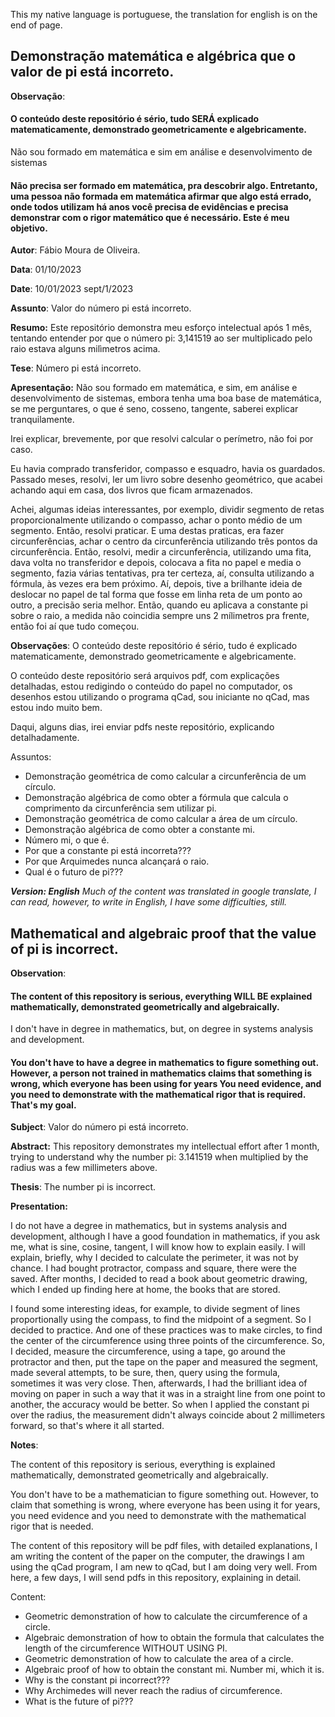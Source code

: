 This my native language is portuguese, the translation for english is on the end of page.

## Demonstração matemática e algébrica que o valor de pi está incorreto.

**Observação**:

#### O conteúdo deste repositório é sério, tudo SERÁ explicado matematicamente, demonstrado geometricamente e algebricamente.

Não sou formado em matemática e sim em análise e desenvolvimento de sistemas

#### Não precisa ser formado em matemática, pra descobrir algo. Entretanto, uma pessoa não formada em matemática afirmar que algo está errado, onde todos utilizam há anos você precisa de evidências e precisa demonstrar com o rigor matemático que é necessário. Este é meu objetivo.

**Autor**:      Fábio Moura de Oliveira.

**Data**:       01/10/2023

**Date**:       10/01/2023  sept/1/2023

**Assunto**:    Valor do número pi está incorreto.

**Resumo:**
    Este repositório demonstra meu esforço intelectual após 1 mês, tentando entender por que o número pi: 3,141519 ao ser multiplicado pelo raio estava alguns milìmetros acima.

**Tese**:
    Número pi está incorreto.

**Apresentação:**
Não sou formado em matemática, e sim, em análise e desenvolvimento de sistemas, embora tenha uma boa base de matemática, se me perguntares, o que é seno, cosseno, tangente, saberei explicar tranquilamente.

Irei explicar, brevemente, por que resolvi calcular o perímetro, não foi por caso.

Eu havia comprado transferidor, compasso e esquadro, havia os guardados. Passado meses, resolvi, ler um livro sobre desenho geométrico, que acabei achando aqui em casa, dos livros que ficam armazenados.

Achei, algumas ideias interessantes, por exemplo, dividir segmento de retas proporcionalmente utilizando o compasso, achar o ponto médio de um segmento. Então, resolvi praticar. E uma destas praticas, era fazer circunferências, achar o centro da circunferência utilizando três pontos da circunferência. Então, resolvi, medir a circunferência, utilizando uma fita, dava volta no transferidor e depois, colocava a fita no papel e media o segmento, fazia várias tentativas, pra ter certeza, aí, consulta utilizando a fórmula, às vezes era bem próximo. Aí, depois, tive a brilhante ideia de deslocar no papel de tal forma que fosse em linha reta de um ponto ao outro, a precisão seria melhor. Então, quando eu aplicava a constante pi sobre o raio, a medida não coincidia sempre uns 2 mílimetros pra frente, então foi aí que tudo começou.

**Observações**:
O conteúdo deste repositório é sério, tudo é explicado matematicamente, demonstrado geometricamente e algebricamente.

O conteúdo deste repositório será arquivos pdf, com explicações detalhadas, estou redigindo o conteúdo do papel no computador, os desenhos estou utilizando o programa qCad, sou iniciante no qCad, mas estou indo muito bem.

Daqui, alguns dias, irei enviar pdfs neste repositório, explicando detalhadamente.

Assuntos:

* Demonstração geométrica de como calcular a circunferência de um círculo.
* Demonstração algébrica de como obter a fórmula que calcula o comprimento da circunferência sem utilizar pi.
* Demonstração geométrica de como calcular a área de um círculo.
* Demonstração algébrica de como obter a constante mi.
* Número mi, o que é.
* Por que a constante pi está incorreta???
* Por que Arquimedes nunca alcançará o raio.
* Qual é o futuro de pi???

***Version: English***
*Much of the content was translated in google translate, I can read, however, to write in English, I have some difficulties, still.*

## Mathematical and algebraic proof that the value of pi is incorrect. 

**Observation**: 

#### The content of this repository is serious, everything WILL BE explained mathematically, demonstrated geometrically and algebraically. 

I don't have in degree in mathematics, but, on
degree in systems analysis and development.

#### You don't have to have a degree in mathematics to figure something out. However, a person not trained in mathematics claims that something is wrong, which everyone has been using for years You need evidence, and you need to demonstrate with the mathematical rigor that is required. That's my goal.

**Subject**:    Valor do número pi está incorreto.

**Abstract:**
    This repository demonstrates my intellectual effort after 1 month, trying to understand why the number pi: 3.141519 when multiplied by the radius was a few millimeters above.

**Thesis**:
    The number pi is incorrect.

**Presentation:**

I do not have a degree in mathematics, but in systems analysis and development, although I have a good foundation in mathematics, if you ask me, what is sine, cosine, tangent, I will know how to explain easily. I will explain, briefly, why I decided to calculate the perimeter, it was not by chance. I had bought protractor, compass and square, there were the saved. After months, I decided to read a book about geometric drawing, which I ended up finding here at home, the books that are stored.

I found some interesting ideas, for example, to divide segment of lines proportionally using the compass, to find the midpoint of a segment. So I decided to practice. And one of these practices was to make circles, to find the center of the circumference using three points of the circumference. So, I decided, measure the circumference, using a tape, go around the protractor and then, put the tape on the paper and measured the segment, made several attempts, to be sure, then, query using the formula, sometimes it was very close. Then, afterwards, I had the brilliant idea of moving on paper in such a way that it was in a straight line from one point to another, the accuracy would be better. So when I applied the constant pi over the radius, the measurement didn't always coincide about 2 millimeters forward, so that's where it all started.

**Notes**: 

The content of this repository is serious, everything is explained mathematically, demonstrated geometrically and algebraically. 

You don't have to be a mathematician to figure something out. However, to claim that something is wrong, where everyone has been using it for years, you need evidence and you need to demonstrate with the mathematical rigor that is needed.

The content of this repository will be pdf 
files, with detailed explanations, I am writing the content of the paper on the computer, the drawings I am using the qCad program, I am new to qCad, but I am doing very well. From here, a few days, I will send pdfs in this repository, explaining in detail.

Content: 
* Geometric demonstration of how to calculate the circumference of a circle. 
* Algebraic demonstration of how to obtain the formula that calculates the length of the circumference WITHOUT USING PI.
* Geometric demonstration of how to calculate the area of a circle. 
* Algebraic proof of how to obtain the constant mi. Number mi, which it is. 
* Why is the constant pi incorrect??? 
* Why Archimedes will never reach the radius of circumference. 
* What is the future of pi???


